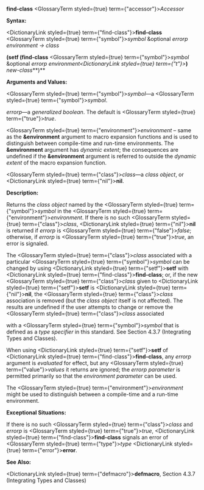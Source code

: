 **find-class** <GlossaryTerm styled={true} term={"accessor"}><i>Accessor</i></GlossaryTerm> 



**Syntax:** 



<DictionaryLink styled={true} term={"find-class"}><b>find-class</b></DictionaryLink> <GlossaryTerm styled={true} term={"symbol"}><i>symbol</i></GlossaryTerm> &amp;optional *errorp environment → class* 



**(setf (find-class** <GlossaryTerm styled={true} term={"symbol"}><i>symbol</i></GlossaryTerm> &amp;optional *errorp environment<DictionaryLink styled={true} term={"t"}><b>*)</b></DictionaryLink> *new-class***)** 



**Arguments and Values:** 



<GlossaryTerm styled={true} term={"symbol"}><i>symbol</i></GlossaryTerm>—a <GlossaryTerm styled={true} term={"symbol"}><i>symbol</i></GlossaryTerm>. 



*errorp*—a *generalized boolean*. The default is <GlossaryTerm styled={true} term={"true"}><i>true</i></GlossaryTerm>. 



<GlossaryTerm styled={true} term={"environment"}><i>environment</i></GlossaryTerm> – same as the **&amp;environment** argument to macro expansion functions and is used to distinguish between compile-time and run-time environments. The **&amp;environment** argument has *dynamic extent*; the consequences are undefined if the **&amp;environment** argument is referred to outside the *dynamic extent* of the macro expansion function. 



<GlossaryTerm styled={true} term={"class"}><i>class</i></GlossaryTerm>—a *class object*, or <DictionaryLink styled={true} term={"nil"}><b>nil</b></DictionaryLink>. 







 



 



**Description:** 



Returns the *class object* named by the <GlossaryTerm styled={true} term={"symbol"}><i>symbol</i></GlossaryTerm> in the <GlossaryTerm styled={true} term={"environment"}><i>environment</i></GlossaryTerm>. If there is no such <GlossaryTerm styled={true} term={"class"}><i>class</i></GlossaryTerm>, <DictionaryLink styled={true} term={"nil"}><b>nil</b></DictionaryLink> is returned if *errorp* is <GlossaryTerm styled={true} term={"false"}><i>false</i></GlossaryTerm>; otherwise, if *errorp* is <GlossaryTerm styled={true} term={"true"}><i>true</i></GlossaryTerm>, an error is signaled. 



The <GlossaryTerm styled={true} term={"class"}><i>class</i></GlossaryTerm> associated with a particular <GlossaryTerm styled={true} term={"symbol"}><i>symbol</i></GlossaryTerm> can be changed by using <DictionaryLink styled={true} term={"setf"}><b>setf</b></DictionaryLink> with <DictionaryLink styled={true} term={"find-class"}><b>find-class</b></DictionaryLink>; or, if the new <GlossaryTerm styled={true} term={"class"}><i>class</i></GlossaryTerm> given to <DictionaryLink styled={true} term={"setf"}><b>setf</b></DictionaryLink> is <DictionaryLink styled={true} term={"nil"}><b>nil</b></DictionaryLink>, the <GlossaryTerm styled={true} term={"class"}><i>class</i></GlossaryTerm> association is removed (but the *class object* itself is not affected). The results are undefined if the user attempts to change or remove the <GlossaryTerm styled={true} term={"class"}><i>class</i></GlossaryTerm> associated 



with a <GlossaryTerm styled={true} term={"symbol"}><i>symbol</i></GlossaryTerm> that is defined as a *type specifier* in this standard. See Section 4.3.7 (Integrating Types and Classes). 



When using <DictionaryLink styled={true} term={"setf"}><b>setf</b></DictionaryLink> of <DictionaryLink styled={true} term={"find-class"}><b>find-class</b></DictionaryLink>, any *errorp* argument is *evaluated* for effect, but any <GlossaryTerm styled={true} term={"value"}><i>values</i></GlossaryTerm> it returns are ignored; the *errorp parameter* is permitted primarily so that the *environment parameter* can be used. 



The <GlossaryTerm styled={true} term={"environment"}><i>environment</i></GlossaryTerm> might be used to distinguish between a compile-time and a run-time environment. 



**Exceptional Situations:** 



If there is no such <GlossaryTerm styled={true} term={"class"}><i>class</i></GlossaryTerm> and *errorp* is <GlossaryTerm styled={true} term={"true"}><i>true</i></GlossaryTerm>, <DictionaryLink styled={true} term={"find-class"}><b>find-class</b></DictionaryLink> signals an error of <GlossaryTerm styled={true} term={"type"}><i>type</i></GlossaryTerm> <DictionaryLink styled={true} term={"error"}><b>error</b></DictionaryLink>. 



**See Also:** 



<DictionaryLink styled={true} term={"defmacro"}><b>defmacro</b></DictionaryLink>, Section 4.3.7 (Integrating Types and Classes) 




